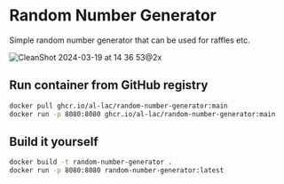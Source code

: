 # Random Number Generator

Simple random number generator that can be used for raffles etc. 

![CleanShot 2024-03-19 at 14 36 53@2x](https://github.com/al-lac/random-number-generator/assets/11136952/cd0421fa-4218-44f3-865a-cc7a08a43830)


## Run container from GitHub registry

```bash
docker pull ghcr.io/al-lac/random-number-generator:main
docker run -p 8080:8080 ghcr.io/al-lac/random-number-generator:main
```

## Build it yourself

```bash
docker build -t random-number-generator .
docker run -p 8080:8080 random-number-generator:latest
```
